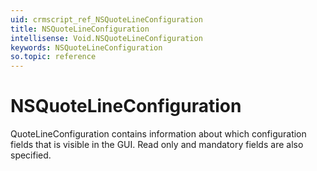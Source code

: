 ```yaml
---
uid: crmscript_ref_NSQuoteLineConfiguration
title: NSQuoteLineConfiguration
intellisense: Void.NSQuoteLineConfiguration
keywords: NSQuoteLineConfiguration
so.topic: reference
---
```


# NSQuoteLineConfiguration

QuoteLineConfiguration contains information about which configuration fields that is visible in the GUI. Read only and mandatory fields are also specified.
